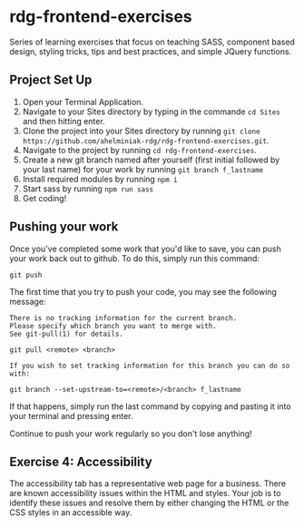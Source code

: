 # rdg-frontend-exercises
Series of learning exercises that focus on teaching SASS, component based design, styling tricks, tips and best practices, and simple JQuery functions.

## Project Set Up
1. Open your Terminal Application.
2. Navigate to your Sites directory by typing in the commande `cd Sites` and then hitting enter.
3. Clone the project into your Sites directory by running `git clone https://github.com/ahelminiak-rdg/rdg-frontend-exercises.git`.
4. Navigate to the project by running `cd rdg-frontend-exercises`.
5. Create a new git branch named after yourself (first initial followed by your last name) for your work by running `git branch f_lastname`
6. Install required modules by running `npm i`
7. Start sass by running `npm run sass`
8. Get coding!

## Pushing your work
Once you've completed some work that you'd like to save, you can push your work back out to github. To do this, simply run this command:

`git push`

The first time that you try to push your code, you may see the following message:

```
There is no tracking information for the current branch.
Please specify which branch you want to merge with.
See git-pull(1) for details.

git pull <remote> <branch>

If you wish to set tracking information for this branch you can do so with:

git branch --set-upstream-to=<remote>/<branch> f_lastname
```

If that happens, simply run the last command by copying and pasting it into your terminal and pressing enter.

Continue to push your work regularly so you don't lose anything!

## Exercise 4: Accessibility
The accessibility tab has a representative web page for a business. There are known accessibility issues within the HTML and styles. Your job is to identify these issues and resolve them by either changing the HTML or the CSS styles in an accessible way.
